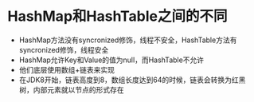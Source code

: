 # HashMap和HashTable之间的不同
- HashMap方法没有syncronized修饰，线程不安全，HashTable方法有syncronized修饰，线程安全
- HashMap允许Key和Value的值为null，而HashTable不允许
- 他们底层使用数组+链表来实现
- 在JDK8开始，链表高度到8，数组长度达到64的时候，链表会转换为红黑树，内部元素就以节点的形式存在